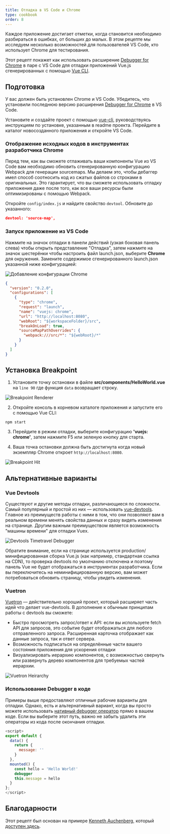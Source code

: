 ```yaml
---
title: Отладка в VS Code и Chrome
type: cookbook
order: 8
---
```


Каждое приложение достигает отметки, когда становится необходимо разбираться в ошибках, от больших до малых. В этом рецепте мы исследуем несколько возможностей для пользователей VS Code, кто использует Chrome для тестирования.

Этот рецепт покажет как использовать расширение [Debugger for Chrome](https://github.com/Microsoft/VSCode-chrome-debug) в паре с VS Code для отладки приложений Vue.js сгенерированных с помощью [Vue CLI](https://github.com/vuejs/vue-cli).

## Подготовка

У вас должен быть установлен Chrome и VS Code. Убедитесь, что установили последнюю версию расширения [Debugger for Chrome](https://marketplace.visualstudio.com/items?itemName=msjsdiag.debugger-for-chrome) в VS Code.

Установите и создайте проект с помощью [vue-cli](https://github.com/vuejs/vue-cli), руководствуясь инструкциям по установке, указанным в readme проекта. Перейдите в каталог новосозданного приложения и откройте VS Code.

### Отображение исходных кодов в инструментах разработчика Chrome

Перед тем, как вы сможете отлаживать ваши компоненты Vue из VS Code вам необходимо обновить сгенерированную конфигурацию Webpack для генерации sourcemaps. Мы делаем это, чтобы дебаггер имел способ соотносить код из сжатых файлов со строками в оригинальных. Это гарантирует, что вы сможете использовать отладку приложения даже после того, как все ваши ресурсы были оптимизированы с помощью Webpack.

Откройте `config/index.js` и найдите свойство `devtool`. Обновите до указанного:

```json
devtool: 'source-map',
```

### Запуск приложение из VS Code

Нажмите на значок отладки в панели действий (узкая боковая панель слева) чтобы открыть представление "Отладка", затем нажмите на значок шестерёнки чтобы настроить файл launch.json, выберите **Chrome** для окружения. Замените содержимое сгенерированного launch.json указанной ниже конфигурацией:

![Добавление конфигурации Chrome](/images/config_add.png)

```json
{
  "version": "0.2.0",
  "configurations": [
    {
      "type": "chrome",
      "request": "launch",
      "name": "vuejs: chrome",
      "url": "http://localhost:8080",
      "webRoot": "${workspaceFolder}/src",
      "breakOnLoad": true,
      "sourceMapPathOverrides": {
        "webpack:///src/*": "${webRoot}/*"
      }
    }
  ]
}
```

## Установка Breakpoint

1.  Установите точку остановки в файле **src/components/HelloWorld.vue** на `line 90` где функция `data` возвращает строку.

![Breakpoint Renderer](/images/breakpoint_set.png)

2.  Откройте консоль в корневом каталоге приложения и запустите его с помощью Vue CLI:

```
npm start
```

3.  Перейдите в режим отладки, выберите конфигурацию **'vuejs: chrome'**, затем нажмите F5 или зеленую кнопку для старта.

4.  Ваша точка остановки должна быть достигнута когда новый экземпляр Chrome откроет `http://localhost:8080`.

![Breakpoint Hit](/images/breakpoint_hit.png)

## Альтернативные варианты

### Vue Devtools

Существуют и другие методы отладки, различающиеся по сложности. Самый популярный и простой из них — использовать  [vue-devtools](https://chrome.google.com/webstore/detail/vuejs-devtools/nhdogjmejiglipccpnnnanhbledajbpd). Главное из преимуществ работы с ними в том, что они позволяют вам в реальном времени менять свойства данных и сразу видеть изменения на странице. Другим важным преимуществом является возможность "машины времени" для отладки Vuex.

![Devtools Timetravel Debugger](/images/devtools-timetravel.gif)

<p class="tip">Обратите внимание, если на странице используется production/минифицированная сборка Vue.js (как например, стандартная ссылка на CDN), то проверка devtools по умолчанию отключена и поэтому панель Vue не будет отображаться в инструментах разработчика. Если вы переключитесь на неминифицированную версию, вам может потребоваться обновить страницу, чтобы увидеть изменения.</p>

### Vuetron

[Vuetron](http://vuetron.io/) — действительно хороший проект, который расширяет часть идей что делает vue-devtools. В дополнение к обычным принципам работы с devtools вы сможете:

* Быстро просмотреть запрос/ответ к API: если вы используете fetch API для запросов, это событие будет отображаться для любого отправленного запроса. Расширенная карточка отображает как данные запроса, так и ответ сервера.
* Возможность подписаться на определённые части вашего состояния приложения для ускорения отладки
* Визуализировать иерархию компонентов, с возможностью свернуть или развернуть дерево компонентов для требуемых частей иерархии.

![Vuetron Heirarchy](/images/vuetron-heirarchy.gif)

### Использование Debugger в коде

Примеры выше предоставляют отличные рабочие варианты для отладки. Однако, есть и альтернативный вариант, когда вы просто можете использовать [нативный debugger оператор](https://developer.mozilla.org/en-US/docs/Web/JavaScript/Reference/Statements/debugger) прямо в вашем коде. Если вы выберите этот путь, важно не забыть удалить эти операторы из кода после окончания отладки.

```js
<script>
export default {
  data() {
    return {
      message: ''
    }
  },
  mounted() {
    const hello = 'Hello World!'
    debugger
    this.message = hello
  }
};
</script>
```

## Благодарности

Этот рецепт был основан на примере [Kenneth Auchenberg](https://twitter.com/auchenberg), который [доступен здесь](https://github.com/Microsoft/VSCode-recipes/tree/master/vuejs-cli).
